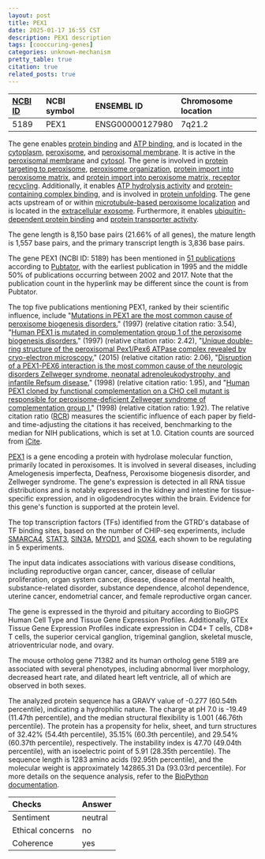 ```yaml
---
layout: post
title: PEX1
date: 2025-01-17 16:55 CST
description: PEX1 description
tags: [cooccuring-genes]
categories: unknown-mechanism
pretty_table: true
citation: true
related_posts: true
---
```




| [NCBI ID](https://www.ncbi.nlm.nih.gov/gene/5189) | NCBI symbol | ENSEMBL ID | Chromosome location |
| :-------- | :------- | :-------- | :------- |
| 5189  | PEX1 | ENSG00000127980 | 7q21.2 |



The gene enables [protein binding](https://amigo.geneontology.org/amigo/term/GO:0005515) and [ATP binding](https://amigo.geneontology.org/amigo/term/GO:0005524), and is located in the [cytoplasm](https://amigo.geneontology.org/amigo/term/GO:0005737), [peroxisome](https://amigo.geneontology.org/amigo/term/GO:0005777), and [peroxisomal membrane](https://amigo.geneontology.org/amigo/term/GO:0005778). It is active in the [peroxisomal membrane](https://amigo.geneontology.org/amigo/term/GO:0005778) and [cytosol](https://amigo.geneontology.org/amigo/term/GO:0005829). The gene is involved in [protein targeting to peroxisome](https://amigo.geneontology.org/amigo/term/GO:0006625), [peroxisome organization](https://amigo.geneontology.org/amigo/term/GO:0007031), [protein import into peroxisome matrix](https://amigo.geneontology.org/amigo/term/GO:0016558), and [protein import into peroxisome matrix, receptor recycling](https://amigo.geneontology.org/amigo/term/GO:0016562). Additionally, it enables [ATP hydrolysis activity](https://amigo.geneontology.org/amigo/term/GO:0016887) and [protein-containing complex binding](https://amigo.geneontology.org/amigo/term/GO:0044877), and is involved in [protein unfolding](https://amigo.geneontology.org/amigo/term/GO:0043335). The gene acts upstream of or within [microtubule-based peroxisome localization](https://amigo.geneontology.org/amigo/term/GO:0060152) and is located in the [extracellular exosome](https://amigo.geneontology.org/amigo/term/GO:0070062). Furthermore, it enables [ubiquitin-dependent protein binding](https://amigo.geneontology.org/amigo/term/GO:0140036) and [protein transporter activity](https://amigo.geneontology.org/amigo/term/GO:0140318).


The gene length is 8,150 base pairs (21.66% of all genes), the mature length is 1,557 base pairs, and the primary transcript length is 3,836 base pairs.


The gene PEX1 (NCBI ID: 5189) has been mentioned in [51 publications](https://pubmed.ncbi.nlm.nih.gov/?term=%22PEX1%22) according to [Pubtator](https://academic.oup.com/nar/article/47/W1/W587/5494727), with the earliest publication in 1995 and the middle 50% of publications occurring between 2002 and 2017. Note that the publication count in the hyperlink may be different since the count is from Pubtator.


The top five publications mentioning PEX1, ranked by their scientific influence, include "[Mutations in PEX1 are the most common cause of peroxisome biogenesis disorders.](https://pubmed.ncbi.nlm.nih.gov/9398847)" (1997) (relative citation ratio: 3.54), "[Human PEX1 is mutated in complementation group 1 of the peroxisome biogenesis disorders.](https://pubmed.ncbi.nlm.nih.gov/9398848)" (1997) (relative citation ratio: 2.42), "[Unique double-ring structure of the peroxisomal Pex1/Pex6 ATPase complex revealed by cryo-electron microscopy.](https://pubmed.ncbi.nlm.nih.gov/26170309)" (2015) (relative citation ratio: 2.06), "[Disruption of a PEX1-PEX6 interaction is the most common cause of the neurologic disorders Zellweger syndrome, neonatal adrenoleukodystrophy, and infantile Refsum disease.](https://pubmed.ncbi.nlm.nih.gov/9671729)" (1998) (relative citation ratio: 1.95), and "[Human PEX1 cloned by functional complementation on a CHO cell mutant is responsible for peroxisome-deficient Zellweger syndrome of complementation group I.](https://pubmed.ncbi.nlm.nih.gov/9539740)" (1998) (relative citation ratio: 1.92). The relative citation ratio ([RCR](https://journals.plos.org/plosbiology/article?id=10.1371/journal.pbio.1002541)) measures the scientific influence of each paper by field- and time-adjusting the citations it has received, benchmarking to the median for NIH publications, which is set at 1.0. Citation counts are sourced from [iCite](https://icite.od.nih.gov).


[PEX1](https://www.proteinatlas.org/ENSG00000127980-PEX1) is a gene encoding a protein with hydrolase molecular function, primarily located in peroxisomes. It is involved in several diseases, including Amelogenesis imperfecta, Deafness, Peroxisome biogenesis disorder, and Zellweger syndrome. The gene's expression is detected in all RNA tissue distributions and is notably expressed in the kidney and intestine for tissue-specific expression, and in oligodendrocytes within the brain. Evidence for this gene's function is supported at the protein level.


The top transcription factors (TFs) identified from the GTRD's database of TF binding sites, based on the number of CHIP-seq experiments, include [SMARCA4](https://www.ncbi.nlm.nih.gov/gene/6597), [STAT3](https://www.ncbi.nlm.nih.gov/gene/6774), [SIN3A](https://www.ncbi.nlm.nih.gov/gene/25942), [MYOD1](https://www.ncbi.nlm.nih.gov/gene/4654), and [SOX4](https://www.ncbi.nlm.nih.gov/gene/6659), each shown to be regulating in 5 experiments.



The input data indicates associations with various disease conditions, including reproductive organ cancer, cancer, disease of cellular proliferation, organ system cancer, disease, disease of mental health, substance-related disorder, substance dependence, alcohol dependence, uterine cancer, endometrial cancer, and female reproductive organ cancer.



The gene is expressed in the thyroid and pituitary according to BioGPS Human Cell Type and Tissue Gene Expression Profiles. Additionally, GTEx Tissue Gene Expression Profiles indicate expression in CD4+ T cells, CD8+ T cells, the superior cervical ganglion, trigeminal ganglion, skeletal muscle, atrioventricular node, and ovary.



The mouse ortholog gene 71382 and its human ortholog gene 5189 are associated with several phenotypes, including abnormal liver morphology, decreased heart rate, and dilated heart left ventricle, all of which are observed in both sexes.


The analyzed protein sequence has a GRAVY value of -0.277 (60.54th percentile), indicating a hydrophilic nature. The charge at pH 7.0 is -19.49 (11.47th percentile), and the median structural flexibility is 1.001 (46.76th percentile). The protein has a propensity for helix, sheet, and turn structures of 32.42% (54.4th percentile), 35.15% (60.3th percentile), and 29.54% (60.37th percentile), respectively. The instability index is 47.70 (49.04th percentile), with an isoelectric point of 5.91 (28.35th percentile). The sequence length is 1283 amino acids (92.95th percentile), and the molecular weight is approximately 142865.31 Da (93.03rd percentile). For more details on the sequence analysis, refer to the [BioPython documentation](https://biopython.org/docs/1.75/api/Bio.SeqUtils.ProtParam.html).





| Checks    | Answer |
| :-------- | :------- |
| Sentiment  | neutral   |
| Ethical concerns | no     |
| Coherence    | yes    |